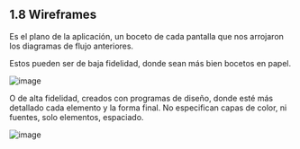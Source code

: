 ## 1.8 Wireframes

Es el plano de la aplicación, un boceto de cada pantalla que nos
arrojaron los diagramas de flujo anteriores.

Estos pueden ser de baja fidelidad, donde sean más bien bocetos en
papel.

![image](Notes/DiseñoParaProgramadores/img/wireframesDeBajaFidelidad.jpg)

O de alta fidelidad, creados con programas de diseño, donde esté más
detallado cada elemento y la forma final. No especifican capas de color,
ni fuentes, solo elementos, espaciado.

![image](Notes/DiseñoParaProgramadores/img/wireframesDeAltaFidelidad.jpg)

